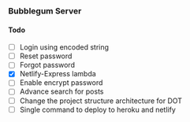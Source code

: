 ### Bubblegum Server

#### Todo

- [ ] Login using encoded string
- [ ] Reset password
- [ ] Forgot password
- [x] Netlify-Express lambda
- [ ] Enable encrypt password
- [ ] Advance search for posts
- [ ] Change the project structure architecture for DOT
- [ ] Single command to deploy to heroku and netlify
